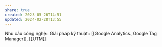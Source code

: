```yaml
---
share: true
created: 2023-05-26T14:51
updated: 2024-02-28T13:55
---
```

Nhu cầu công nghệ::
Giải pháp kỹ thuật:: [[Google Analytics, Google Tag Manager]], [[UTM]]